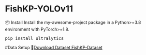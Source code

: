 # FishKP-YOLOv11
📦 Install
Install the my-awesome-project package in a Python>=3.8 environment with PyTorch>=1.8.
<pre>
pip install ultralytics
</pre>

#Data Setup
📁[Download Dataset FishKP-Dataset](https://drive.google.com/drive/folders/14G5qUpQH5qdSwMXRlEMci_c-Zf4z_bZS?usp=drive_link)
